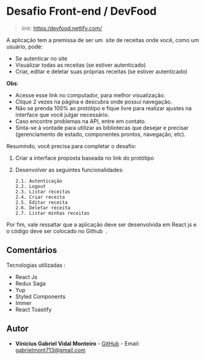 # Desafio Front-end / DevFood 

>*link:*  [https:/devfood.netlify.com/](https://devfood.netlify.com/)

A aplicação tem a premissa de ser um ​ site de receitas​ onde você, como um
usuário, pode:

 - Se autenticar no site
 - Visualizar todas as receitas (se estiver autenticado)
 - Criar, editar e deletar suas próprias receitas (se estiver autenticado)

**Obs**: ​ 

 - Acesse esse link no computador, para melhor visualização.
 - Clique 2 vezes na página e descubra onde possui navegação.
 - Não se prenda 100% ao protótipo e fique livre para realizar ajustes na interface que você julgar necessário.
 - Caso encontre problemas na API, entre em contato.
 -  Sinta-se à vontade para utilizar as bibliotecas que desejar e precisar
(gerenciamento de estado, componentes prontos, navegação, etc).

Resumindo, você precisa para completar o desafio:
 1. Criar a interface proposta baseada no link do 
protótipo
 2. Desenvolver as seguintes funcionalidades:
	
		2.1. Autenticação
    	2.2. Logout
    	2.3. Listar receitas
    	2.4. Criar receita
    	2.5. Editar receita
    	2.6. Deletar receita
    	2.7. Listar minhas receitas 
   Por fim, vale ressaltar que a aplicação deve ser desenvolvida em ​ React js​ e o código deve ser colocado no ​Github ​ .

## Comentários

Tecnologias utilizadas :

 - React Js
 - Redux Saga
 - Yup
 - Styled Components
 - Immer
 - React Toastify

## Autor

-   **Vinicius Gabriel Vidal Monteiro**  -  [GitHub](https://github.com/Gabriel-Monteiro7)  - Email:  [gabrielmont713@gmail.com](mailto:gabrielmont713@gmail.com)
